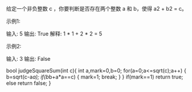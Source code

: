 给定一个非负整数 c ，你要判断是否存在两个整数 a 和 b，使得 a2 + b2 = c。

示例1:

输入: 5
输出: True
解释: 1 * 1 + 2 * 2 = 5


 

示例2:

输入: 3
输出: False

bool judgeSquareSum(int c){
    int a,mark=0,b=0;
    for(a=0;a<=sqrt(c);a++)
    {
        b=sqrt(c-a*a);
        if(b*b+a*a==c)
        {
            mark=1;
            break;
        }
    }
    if(mark==1)
    return true;
    else 
    return false;
}
